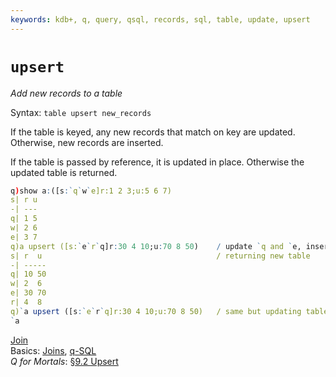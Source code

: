 ```yaml
---
keywords: kdb+, q, query, qsql, records, sql, table, update, upsert
---
```


# `upsert`




_Add new records to a table_

Syntax: `table upsert new_records`

If the table is keyed, any new records that match on key are updated. Otherwise, new records are inserted.

If the table is passed by reference, it is updated in place. Otherwise the updated table is returned.

```q
q)show a:([s:`q`w`e]r:1 2 3;u:5 6 7)
s| r u
-| ---
q| 1 5
w| 2 6
e| 3 7
q)a upsert ([s:`e`r`q]r:30 4 10;u:70 8 50)    / update `q and `e, insert new `r
s| r  u                                       / returning new table
-| -----
q| 10 50
w| 2  6
e| 30 70
r| 4  8
q)`a upsert ([s:`e`r`q]r:30 4 10;u:70 8 50)   / same but updating table in place
`a
```

<i class="far fa-hand-point-right"></i> 
[Join](join.md)  
Basics: [Joins](../basics/joins.md),
[q-SQL](../basics/qsql.md)  
_Q for Mortals_: [§9.2 Upsert](http://code.kx.com/q4m3/9_Queries_q-sql/#92-upsert)